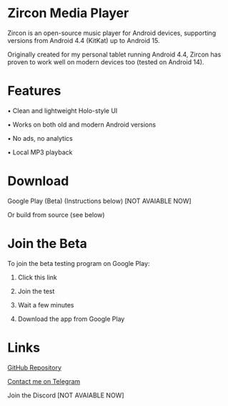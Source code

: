 # Zircon Media Player

Zircon is an open-source music player for Android devices, supporting versions from Android 4.4 (KitKat) up to Android 15.

Originally created for my personal tablet running Android 4.4, Zircon has proven to work well on modern devices too (tested on Android 14).


# Features

• Clean and lightweight Holo-style UI

• Works on both old and modern Android versions

• No ads, no analytics

• Local MP3 playback


# Download

Google Play (Beta) (Instructions below) [NOT AVAIABLE NOW]

Or build from source (see below)


# Join the Beta

To join the beta testing program on Google Play:

1. Click this link


2. Join the test


3. Wait a few minutes


4. Download the app from Google Play



# Links

[GitHub Repository](https://github.com/trishamine/Zircon-Media-Player)

[Contact me on Telegram](https://t.me/racer55)

Join the Discord [NOT AVAIABLE NOW]
